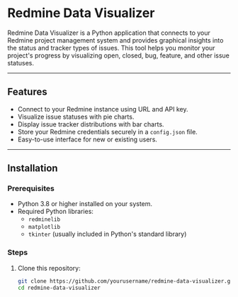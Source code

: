 # Redmine Data Visualizer

Redmine Data Visualizer is a Python application that connects to your Redmine project management system and provides graphical insights into the status and tracker types of issues. This tool helps you monitor your project's progress by visualizing open, closed, bug, feature, and other issue statuses.

---

## Features

- Connect to your Redmine instance using URL and API key.
- Visualize issue statuses with pie charts.
- Display issue tracker distributions with bar charts.
- Store your Redmine credentials securely in a `config.json` file.
- Easy-to-use interface for new or existing users.

---

## Installation

### Prerequisites
- Python 3.8 or higher installed on your system.
- Required Python libraries: 
  - `redminelib`
  - `matplotlib`
  - `tkinter` (usually included in Python's standard library)

### Steps
1. Clone this repository:
   ```bash
   git clone https://github.com/yourusername/redmine-data-visualizer.git
   cd redmine-data-visualizer
